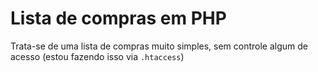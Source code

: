 # Lista de compras em PHP

Trata-se de uma lista de compras muito simples, sem controle algum de acesso (estou fazendo isso via `.htaccess`)
